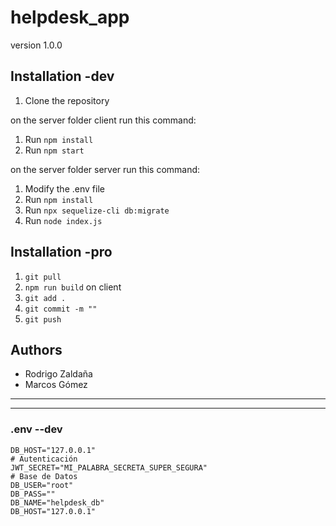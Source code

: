 # helpdesk_app

version 1.0.0

## Installation -dev

1. Clone the repository

on the server folder client run this command:
1. Run `npm install`
2. Run `npm start`

on the server folder server run this command:
1. Modify the .env file
2. Run `npm install`
3. Run `npx sequelize-cli db:migrate`
4. Run `node index.js`

## Installation -pro

1. `git pull`
2. `npm run build` on client
3. `git add .`
4. `git commit -m ""`
5. `git push`

## Authors

- Rodrigo Zaldaña
- Marcos Gómez
  
------------------------------------------------------------
------------------------------------------------------------

### .env --dev
```
DB_HOST="127.0.0.1"
# Autenticación
JWT_SECRET="MI_PALABRA_SECRETA_SUPER_SEGURA"
# Base de Datos
DB_USER="root"
DB_PASS=""
DB_NAME="helpdesk_db"
DB_HOST="127.0.0.1"
```
